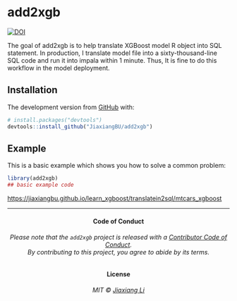 
<!-- README.md is generated from README.Rmd. Please edit that file -->

# add2xgb

<!-- badges: start -->

[![DOI](https://zenodo.org/badge/200150014.svg)](https://zenodo.org/badge/latestdoi/200150014)
<!-- badges: end -->

The goal of add2xgb is to help translate XGBoost model R object into SQL
statement. In production, I translate model file into a
sixty-thousand-line SQL code and run it into impala within 1 minute.
Thus, It is fine to do this workflow in the model deployment.

## Installation

The development version from [GitHub](https://github.com/) with:

``` r
# install.packages("devtools")
devtools::install_github("JiaxiangBU/add2xgb")
```

## Example

This is a basic example which shows you how to solve a common problem:

``` r
library(add2xgb)
## basic example code
```

<https://jiaxiangbu.github.io/learn_xgboost/translatein2sql/mtcars_xgboost>

-----

<h4 align="center">

**Code of Conduct**

</h4>

<h6 align="center">

Please note that the `add2xgb` project is released with a [Contributor
Code of Conduct](.github/CODE_OF_CONDUCT.md).<br>By contributing to this
project, you agree to abide by its terms.

</h6>

<h4 align="center">

**License**

</h4>

<h6 align="center">

MIT © [Jiaxiang Li](LICENSE.md)

</h6>
